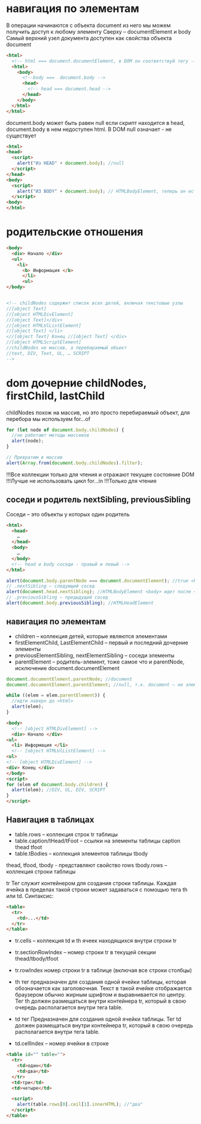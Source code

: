 # навигация по элементам

В операции начинаются с объекта document из него мы можем получить доступ к любому элементу
Сверху – documentElement и body
Самый верхний узел документа доступен как свойства объекта document

```html
<html>
  <!-- html === document.documentElement, в DOM он соответствуй тегу -->
  <html>
    <body>
      <!--body ===  document.body -->
      <head>
        <!-- head === document.head -->
      </head>
    </body>
  </html>
</html>
```

document.body может быть равен null если скрипт находится в head, document.body в нем недоступен html. В DOM null означает - не существует

```html
<html>
<head>
  <script>
    alert("Из HEAD" + document.body); //null
  </script>
</head>
<body>
  <script>
    alert("ИЗ BODY" + document.body); // HTMLBodyElement, теперь он есть
  </script>
<body>
</html>

```

# родительские отношения

```html
<body>
  <div> Начало </div>
  <ul>
    <li>
      <b> Информация </b>
      </li>
      <ul>
</body>


<!-- childNodes содержит список всех детей, включая текстовые узлы
//[object Text]
//[object HTMLDivElement]
//[object Text]</div>
//[object HTMLUlListElement]
//[object Text] </li>
<//[object Text] Конец //[object Text] </div>
//[object HTMLScriptElement]
//childNodes не массив, а перебираемый объект
//text, DIV, Text, UL, … SCRIPT
-->
```

# dom дочерние childNodes, firstChild, lastChild

childNodes похож на массив, но это просто перебираемый объект, для перебора мы используем for…of

```js
for (let node of document.body.childNodes) {
  //не работают методы массивов
  alert(node);
}

// Превратим в массив
alert(Array.from(document.body.childNodes).filter);
```

!!!Все коллекции только для чтения и отражают текущее состояние DOM
!!!Лучше не использовать цикл for…in
!!!Только для чтения

## соседи и родитель nextSibling, previousSibling

Соседи – это объекты у которых один родитель

```html
<html>
  <head>
    …
  </head>
  <body>
    …
  </body>
  <!-- head и body соседи - правый и левый -->
</html>
```

```js
alert(document.body.parentNode === document.documentElement); //true <html> является родителем <body>
// .nextSibling – следующий сосед
alert(document.head.nextSibling); //HTMLBodyElement <body> идет после <head>
// .previousSibling – предыдущий сосед
alert(document.body.previousSibling); //HTMLHeadElement
```

## навигация по элементам

- children – коллекция детей, которые являются элементами
- firstElementChild, LastElementChild – первый и последний дочерние элементы
- previousElementSibling, nextElementSibling – соседи элементы
- parentElement – родитель-элемент, тоже самое что и parentNode, исключение document.documentElement

```js
document.documentElement.parentNode; //document
document.documentElement.parentElement; //null, т.к. document – не элемент

while ((elem = elem.parentElement)) {
  //идти наверх до <html>
  alert(elem);
}
```

```html
<body>
  <!-- [object HTMLDivElement] -->
  <div> Начало </div>
<ul>
  <li> Информация </li>
  <!-- [object HTMLUlListElement] -->
<ul>
<!-- [object HTMLDivElement] -->
<div> Конец </div>
</body>
<script>
for (elem of document.body.children) {
  alert(elem); //DIV, UL, DIV, SCRIPT
}
</script>

```

## Навигация в таблицах

- table.rows – коллекция строк tr таблицы
- table.caption/tHead/tFoot – ссылки на элементы таблицы caption thead tfoot
- table.tBodies – коллекция элементов таблицы tbody

thead, tfood, tbody - представляют свойство rows
tbody.rows – коллекция строки таблицы

tr Тег служит контейнером для создания строки таблицы. Каждая ячейка в пределах такой строки может задаваться с помощью тега th или td. Синтаксис:

```html
<table>
  <tr>
    <td>...</td>
  </tr>
</table>
```

- tr.cells – коллекция td и th ячеек находящихся внутри строки tr
- tr.sectionRowIndex – номер строки tr в текущей секции thead/tbody/tfoot
- tr.rowIndex номер строки tr в таблице (включая все строки столбцы)

- th тег предназначен для создания одной ячейки таблицы, которая обозначается как заголовочная. Текст в такой ячейке отображается браузером обычно жирным шрифтом и выравнивается по центру. Тег th должен размещаться внутри контейнера tr, который в свою очередь располагается внутри тега table.

- td тег Предназначен для создания одной ячейки таблицы. Тег td должен размещаться внутри контейнера tr, который в свою очередь располагается внутри тега table.

- td.cellIndex – номер ячейки в строке <tr>

```html
<table id="" table="">
  <tr>
    <td>один</td>
    <td>два</td>
  </tr>
  <td>три</td>
  <td>четыре</td>

  <script>
    alert(table.rows[0].ceil[1].innerHTML); //"два"
  </script>
</table>
```
